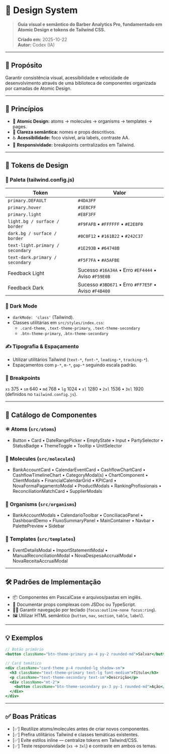 # 🎨 Design System

> **Guia visual e semântico do Barber Analytics Pro, fundamentado em Atomic Design e tokens de Tailwind CSS.**
>
> **Criado em:** 2025-10-22  
> **Autor:** Codex (IA)

---

## 🎯 Propósito

Garantir consistência visual, acessibilidade e velocidade de desenvolvimento através de uma biblioteca de componentes organizada por camadas de Atomic Design.

---

## 🧭 Princípios

- 🧱 **Atomic Design:** atoms → molecules → organisms → templates → pages.
- 🎯 **Clareza semântica:** nomes e props descritivos.
- ♿ **Acessibilidade:** foco visível, aria labels, contraste AA.
- 📱 **Responsividade:** breakpoints centralizados em Tailwind.

---

## 🎨 Tokens de Design

### 🎯 Paleta (tailwind.config.js)

| Token | Valor |
|-------|-------|
| `primary.DEFAULT` | `#4DA3FF` |
| `primary.hover` | `#1E8CFF` |
| `primary.light` | `#E8F3FF` |
| `light.bg / surface / border` | `#F9FAFB` • `#FFFFFF` • `#E2E8F0` |
| `dark.bg / surface / border` | `#0C0F12` • `#161B22` • `#242C37` |
| `text-light.primary / secondary` | `#1E293B` • `#64748B` |
| `text-dark.primary / secondary` | `#F5F7FA` • `#A5AFBE` |
| Feedback Light | Sucesso `#16A34A` • Erro `#EF4444` • Aviso `#F59E0B` |
| Feedback Dark | Sucesso `#3BD671` • Erro `#FF7E5F` • Aviso `#F4B400` |

### 🌙 Dark Mode

- `darkMode: 'class'` (Tailwind).  
- Classes utilitárias em `src/styles/index.css`:
  - `.card-theme`, `.text-theme-primary`, `.text-theme-secondary`
  - `.btn-theme-primary`, `.btn-theme-secondary`

### ✍️ Tipografia & Espaçamento

- Utilizar utilitários Tailwind (`text-*`, `font-*`, `leading-*`, `tracking-*`).
- Espaçamentos com `p-*`, `m-*`, `gap-*` seguindo escala padrão.

### 📐 Breakpoints

`xs` 375 • `sm` 640 • `md` 768 • `lg` 1024 • `xl` 1280 • `2xl` 1536 • `3xl` 1920 (definidos no `tailwind.config.js`).

---

## 🧩 Catálogo de Componentes

### ⚛️ Atoms (`src/atoms`)
- Button • Card • DateRangePicker • EmptyState • Input • PartySelector • StatusBadge • ThemeToggle • Tooltip • UnitSelector

### 🔗 Molecules (`src/molecules`)
- BankAccountCard • CalendarEventCard • CashflowChartCard • CashflowTimelineChart • CategoryModal(s) • ChartComponent • ClientModals • FinancialCalendarGrid • KPICard • NovaFormaPagamentoModal • ProductModals • RankingProfissionais • ReconciliationMatchCard • SupplierModals

### 🧱 Organisms (`src/organisms`)
- BankAccountModals • CalendarioToolbar • ConciliacaoPanel • DashboardDemo • FluxoSummaryPanel • MainContainer • Navbar • PalettePreview • Sidebar

### 🧩 Templates (`src/templates`)
- EventDetailsModal • ImportStatementModal • ManualReconciliationModal • NovaDespesaAccrualModal • NovaReceitaAccrualModal

---

## 🛠️ Padrões de Implementação

- 📦 Componentes em PascalCase e arquivos/pastas em inglês.  
- 🧾 Documentar props complexas com JSDoc ou TypeScript.  
- 🧑‍🦽 Garantir navegação por teclado (`focus:outline-none focus:ring`).  
- 🖼️ Utilizar HTML semântico (`button`, `nav`, `section`, `table`, `label`).

---

## 💡 Exemplos

```jsx
// Botão primário
<button className="btn-theme-primary px-4 py-2 rounded-md">Salvar</button>

// Card temático
<div className="card-theme p-4 rounded-lg shadow-sm">
  <h3 className="text-theme-primary text-lg font-medium">Título</h3>
  <p className="text-theme-secondary text-sm">Descrição</p>
  <div className="mt-2">
    <button className="btn-theme-secondary px-3 py-1 rounded-md">Ação</button>
  </div>
</div>
```

---

## ✅ Boas Práticas

- [✅] Reutilize atoms/molecules antes de criar novos componentes.  
- [✅] Prefira utilitários Tailwind e classes temáticas existentes.  
- [✅] Evite estilos inline — centralize tokens em Tailwind/CSS.  
- [✅] Teste responsividade (`xs` → `3xl`) e contraste em ambos os temas.

